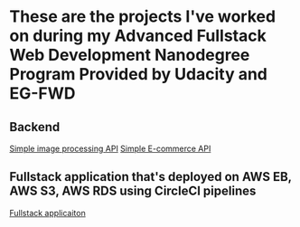 # **These are the projects I've worked on during my Advanced Fullstack Web Development Nanodegree Program Provided by Udacity and EG-FWD**
## **Backend**
[Simple image processing API](https://github.com/Mo-Foula/Image-Resizing-API-Node-JS)
[Simple E-commerce API](https://github.com/Mo-Foula/Storefront-API)

## **Fullstack application that's deployed on AWS EB, AWS S3, AWS RDS using CircleCI pipelines**
[Fullstack applicaiton](https://github.com/Mo-Foula/AWS-CircleCI-Nodejs-Fullstack-Application-deployment-)
